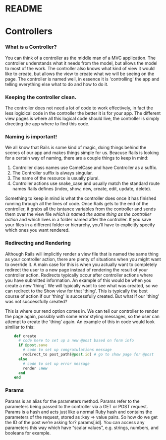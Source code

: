 # README

# Controllers

### What is a Controller?
You can think of a controller as the middle man of a MVC application. The controller understands what it needs from the model, but allows the model to most of the work. The controller also knows what kind of view it would like to create, but allows the view to create what we will be seeing on the page. The controller is named well, in essence it is 'controlling' the app and telling everything else what to do and how to do it. 

### Keeping the controller clean.
The controller does not need a lot of code to work effectively, in fact the less logicical code in the controller the better it is for your app. The different view pages is where all this logical code should live, the controller is simply directing the app where to find this code. 

### Naming is important!
We all know that Rails is some kind of magic, doing things behind the scenes of our app and makes things simple for us. Beacuse Rails is looking for a certain way of naming, there are a couple things to keep in mind:
1. Controller class names use CamelCase and have Controller as a suffix. 
2. The Controller suffix is always singular. 
3. The name of the resource is usually plural.
4. Controller actions use snake_case and usually match the standard route names Rails      defines (index, show, new, create, edit, update, delete).

Something to keep in mind is what the controller does once it has finished running through all the lines of code. Once Rails gets to the end of the controller, it grabs all the isntance variables from the controller and sends them over the view file _which is named the same thing as the controller action_ and which lives in a folder named after the controller. If you save your files in a different folder or hierarchy, you’ll have to explicitly specify which ones you want rendered.

### Redirecting and Rendering
Although Rails will implicitly render a view file that is named the same thing as your controller action, there are plenty of situations when you might want to override it. A main case for this is when you actually want to completely redirect the user to a new page instead of rendering the result of your controller action.
Redirects typically occur after controller actions where you have submitted information. An example of this would be when you create a new 'thing'. We will typically want to see what was created, so we can redirect to the Show view for that 'thing'. This is typically the best course of action if our 'thing' is successfully created. But what if our 'thing' was not successfully created?

This is where our rend option comes in. We can tell our controller to render the page again, possibly with some error styling messages, so the user can attempt to create the 'thing' again. An example of this in code would look similiar to this:
```ruby
    def create
      # code here to set up a new @post based on form info
      if @post.save
        # code to set up congratulations message
        redirect_to post_path(@post.id) # go to show page for @post
      else
        # code to set up error message
        render :new
      end
    end
```

### Params
Params is an alias for the parameters method. Params refer to the parameters being passed to the controller via a GET or POST request. Params is a hash and acts just like a normal Ruby hash and contains the parameters of the request, stored as :key => value pairs. So how do we get the ID of the post we’re asking for? params[:id]. You can access any parameters this way which have “scalar values”, e.g. strings, numbers, and booleans for example.

